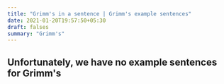 ```yaml
---
title: "Grimm's in a sentence | Grimm's example sentences"
date: 2021-01-20T19:57:50+05:30
draft: falses
summary: "Grimm's"
---
```

## Unfortunately, we have no example sentences for Grimm's                 
